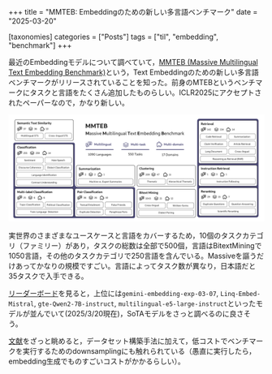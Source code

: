 +++
title = "MMTEB: Embeddingのための新しい多言語ベンチマーク"
date = "2025-03-20"

[taxonomies]
categories = ["Posts"]
tags = ["til", "embedding", "benchmark"]
+++

最近のEmbeddingモデルについて調べていて，[MMTEB (Massive Multilingual Text Embedding Benchmark)](https://huggingface.co/papers/2502.13595)という，Text Embeddingのための新しい多言語ベンチマークがリリースされていることを知った。前身のMTEBというベンチマークにタスクと言語をたくさん追加したものらしい。ICLR2025にアクセプトされたペーパーなので，かなり新しい。

![](mmteb.png)

実世界のさまざまなユースケースと言語をカバーするため，10個のタスクカテゴリ（ファミリー）があり，タスクの総数は全部で500個，言語はBitextMiningで1050言語，その他のタスクカテゴリで250言語を含んでいる。Massiveを謳うだけあってかなりの規模ですごい。言語によってタスク数が異なり，日本語だと35タスクで入手できる。

[リーダーボード](https://huggingface.co/spaces/mteb/leaderboard)を見ると，上位には`gemini-embedding-exp-03-07`, `Linq-Embed-Mistral`, `gte-Qwen2-7B-instruct`, `multilingual-e5-large-instruct`といったモデルが並んでいて(2025/3/20現在)，SoTAモデルをさっと調べるのに良さそう。

[文献](https://arxiv.org/abs/2502.13595)をざっと眺めると，データセット構築手法に加えて，低コストでベンチマークを実行するためのdownsamplingにも触れられている（愚直に実行したら，embedding生成でものすごいコストがかかるらしい）。
